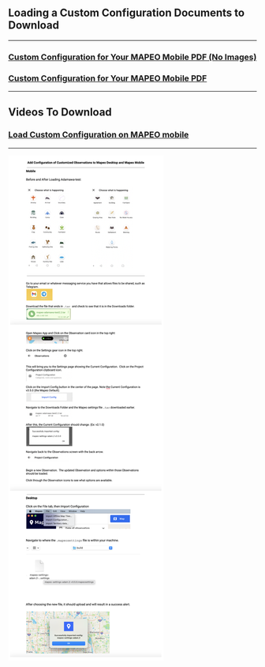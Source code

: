 ## Loading a Custom Configuration **Documents to Download**
---

### [Custom Configuration for Your MAPEO Mobile PDF (No Images)](docsPDF/Configuration.pdf)

### [Custom Configuration for Your MAPEO Mobile PDF](docsPDF/ConfigurationIMG.pdf)

---
## Videos To Download
### [Load Custom Configuration on MAPEO mobile](videos/Config.mov)

---
![Custom Configuration](images/CustomConfig.png)